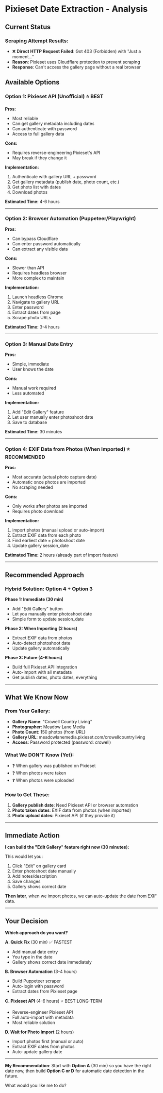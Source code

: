 # Pixieset Date Extraction - Analysis

## Current Status

### Scraping Attempt Results:
- ❌ **Direct HTTP Request Failed**: Got 403 (Forbidden) with "Just a moment..." 
- **Reason**: Pixieset uses Cloudflare protection to prevent scraping
- **Response**: Can't access the gallery page without a real browser

## Available Options

### Option 1: Pixieset API (Unofficial) ⭐ BEST
**Pros:**
- Most reliable
- Can get gallery metadata including dates
- Can authenticate with password
- Access to full gallery data

**Cons:**
- Requires reverse-engineering Pixieset's API
- May break if they change it

**Implementation:**
1. Authenticate with gallery URL + password
2. Get gallery metadata (publish date, photo count, etc.)
3. Get photo list with dates
4. Download photos

**Estimated Time**: 4-6 hours

---

### Option 2: Browser Automation (Puppeteer/Playwright)
**Pros:**
- Can bypass Cloudflare
- Can enter password automatically
- Can extract any visible data

**Cons:**
- Slower than API
- Requires headless browser
- More complex to maintain

**Implementation:**
1. Launch headless Chrome
2. Navigate to gallery URL
3. Enter password
4. Extract dates from page
5. Scrape photo URLs

**Estimated Time**: 3-4 hours

---

### Option 3: Manual Date Entry
**Pros:**
- Simple, immediate
- User knows the date

**Cons:**
- Manual work required
- Less automated

**Implementation:**
1. Add "Edit Gallery" feature
2. Let user manually enter photoshoot date
3. Save to database

**Estimated Time**: 30 minutes

---

### Option 4: EXIF Data from Photos (When Imported) ⭐ RECOMMENDED
**Pros:**
- Most accurate (actual photo capture date)
- Automatic once photos are imported
- No scraping needed

**Cons:**
- Only works after photos are imported
- Requires photo download

**Implementation:**
1. Import photos (manual upload or auto-import)
2. Extract EXIF data from each photo
3. Find earliest date = photoshoot date
4. Update gallery session_date

**Estimated Time**: 2 hours (already part of import feature)

---

## Recommended Approach

### **Hybrid Solution**: Option 4 + Option 3

**Phase 1: Immediate (30 min)**
- Add "Edit Gallery" button
- Let you manually enter photoshoot date
- Simple form to update session_date

**Phase 2: When Importing (2 hours)**
- Extract EXIF data from photos
- Auto-detect photoshoot date
- Update gallery automatically

**Phase 3: Future (4-6 hours)**
- Build full Pixieset API integration
- Auto-import with all metadata
- Get publish dates, photo dates, everything

---

## What We Know Now

### From Your Gallery:
- **Gallery Name**: "Crowell Country Living"
- **Photographer**: Meadow Lane Media
- **Photo Count**: 150 photos (from URL)
- **Gallery URL**: meadowlanemedia.pixieset.com/crowellcountryliving
- **Access**: Password protected (password: crowell)

### What We DON'T Know (Yet):
- ❓ When gallery was published on Pixieset
- ❓ When photos were taken
- ❓ When photos were uploaded

### How to Get These:
1. **Gallery publish date**: Need Pixieset API or browser automation
2. **Photo taken dates**: EXIF data from photos (when imported)
3. **Photo upload dates**: Pixieset API (if they provide it)

---

## Immediate Action

**I can build the "Edit Gallery" feature right now (30 minutes):**

This would let you:
1. Click "Edit" on gallery card
2. Enter photoshoot date manually
3. Add notes/description
4. Save changes
5. Gallery shows correct date

**Then later**, when we import photos, we can auto-update the date from EXIF data.

---

## Your Decision

**Which approach do you want?**

**A. Quick Fix** (30 min) ✅ FASTEST
- Add manual date entry
- You type in the date
- Gallery shows correct date immediately

**B. Browser Automation** (3-4 hours)
- Build Puppeteer scraper
- Auto-login with password
- Extract dates from Pixieset page

**C. Pixieset API** (4-6 hours) ⭐ BEST LONG-TERM
- Reverse-engineer Pixieset API
- Full auto-import with metadata
- Most reliable solution

**D. Wait for Photo Import** (2 hours)
- Import photos first (manual or auto)
- Extract EXIF dates from photos
- Auto-update gallery date

---

**My Recommendation**: 
Start with **Option A** (30 min) so you have the right date now, then build **Option C or D** for automatic date detection in the future.

What would you like me to do?

